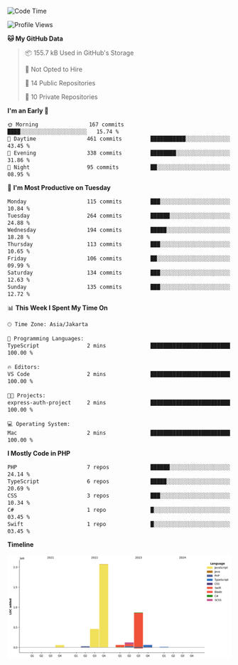 <!--START_SECTION:waka-->
![Code Time](http://img.shields.io/badge/Code%20Time-433%20hrs%2059%20mins-blue)

![Profile Views](http://img.shields.io/badge/Profile%20Views-0-blue)

**🐱 My GitHub Data** 

> 📦 155.7 kB Used in GitHub's Storage 
 > 
> 🚫 Not Opted to Hire
 > 
> 📜 14 Public Repositories 
 > 
> 🔑 10 Private Repositories 
 > 
**I'm an Early 🐤** 

```text
🌞 Morning                167 commits         ████░░░░░░░░░░░░░░░░░░░░░   15.74 % 
🌆 Daytime                461 commits         ███████████░░░░░░░░░░░░░░   43.45 % 
🌃 Evening                338 commits         ████████░░░░░░░░░░░░░░░░░   31.86 % 
🌙 Night                  95 commits          ██░░░░░░░░░░░░░░░░░░░░░░░   08.95 % 
```
📅 **I'm Most Productive on Tuesday** 

```text
Monday                   115 commits         ███░░░░░░░░░░░░░░░░░░░░░░   10.84 % 
Tuesday                  264 commits         ██████░░░░░░░░░░░░░░░░░░░   24.88 % 
Wednesday                194 commits         █████░░░░░░░░░░░░░░░░░░░░   18.28 % 
Thursday                 113 commits         ███░░░░░░░░░░░░░░░░░░░░░░   10.65 % 
Friday                   106 commits         ██░░░░░░░░░░░░░░░░░░░░░░░   09.99 % 
Saturday                 134 commits         ███░░░░░░░░░░░░░░░░░░░░░░   12.63 % 
Sunday                   135 commits         ███░░░░░░░░░░░░░░░░░░░░░░   12.72 % 
```


📊 **This Week I Spent My Time On** 

```text
🕑︎ Time Zone: Asia/Jakarta

💬 Programming Languages: 
TypeScript               2 mins              █████████████████████████   100.00 % 

🔥 Editors: 
VS Code                  2 mins              █████████████████████████   100.00 % 

🐱‍💻 Projects: 
express-auth-project     2 mins              █████████████████████████   100.00 % 

💻 Operating System: 
Mac                      2 mins              █████████████████████████   100.00 % 
```

**I Mostly Code in PHP** 

```text
PHP                      7 repos             ██████░░░░░░░░░░░░░░░░░░░   24.14 % 
TypeScript               6 repos             █████░░░░░░░░░░░░░░░░░░░░   20.69 % 
CSS                      3 repos             ███░░░░░░░░░░░░░░░░░░░░░░   10.34 % 
C#                       1 repo              █░░░░░░░░░░░░░░░░░░░░░░░░   03.45 % 
Swift                    1 repo              █░░░░░░░░░░░░░░░░░░░░░░░░   03.45 % 
```



**Timeline**

![Lines of Code chart](https://raw.githubusercontent.com/brstreet2/brstreet2/main/assets/bar_graph.png)


<!--END_SECTION:waka-->
